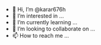 - 👋 Hi, I’m @karar676h
- 👀 I’m interested in ...
- 🌱 I’m currently learning ...
- 💞️ I’m looking to collaborate on ...
- 📫 How to reach me ...

<!---
karar676h/karar676h is a ✨ special ✨ repository because its `README.md` (this file) appears on your GitHub profile.
You can click the Preview link to take a look at your changes.
--->
